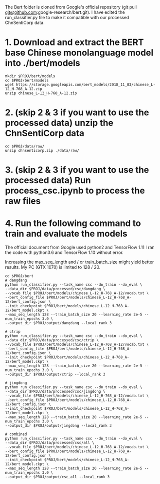 The Bert folder is cloned from Google's official repository (git pull git@github.com:google-research/bert.git). I have edited the run_classifier.py file to make it compatible with our processed ChnSentiCorp data.


# 1. Download and extract the BERT base Chinese monolanguage model into ./bert/models
```
mkdir $PROJ/bert/models
cd $PROJ/bert/models
wget https://storage.googleapis.com/bert_models/2018_11_03/chinese_L-12_H-768_A-12.zip
unzip chinese_L-12_H-768_A-12.zip
```

# 2. (skip 2 & 3 if you want to use the processed data) unzip the ChnSentiCorp data
```
cd $PROJ/data/raw/
unzip chnsenticorp.zip ./data/raw/
```

# 3. (skip 2 & 3 if you want to use the processed data) Run process_csc.ipynb to process the raw files

# 4. Run the following command to train and evaluate the models
The official document from Google used python2 and TensorFlow 1.11 I ran the code with python3.6 and TensorFlow 1.10 without error.

Increasing the max_seq_length and / or train_batch_size might yield better results. My PC (GTX 1070) is limited to 128 / 20.

```
cd $PROJ/bert
# dangdang
python run_classifier.py --task_name csc --do_train --do_eval \
--data_dir $PROJ/data/processed/csc/dangdang \
--vocab_file $PROJ/bert/models/chinese_L-12_H-768_A-12/vocab.txt \
--bert_config_file $PROJ/bert/models/chinese_L-12_H-768_A-12/bert_config.json \
--init_checkpoint $PROJ/bert/models/chinese_L-12_H-768_A-12/bert_model.ckpt \
--max_seq_length 128 --train_batch_size 20 --learning_rate 2e-5 --num_train_epochs 3.0 \
--output_dir $PROJ/output/dangdang --local_rank 3

# ctrip
python run_classifier.py --task_name csc --do_train --do_eval \
--data_dir $PROJ/data/processed/csc/ctrip \
--vocab_file $PROJ/bert/models/chinese_L-12_H-768_A-12/vocab.txt \
--bert_config_file $PROJ/bert/models/chinese_L-12_H-768_A-12/bert_config.json \
--init_checkpoint $PROJ/bert/models/chinese_L-12_H-768_A-12/bert_model.ckpt \
--max_seq_length 128 --train_batch_size 20 --learning_rate 2e-5 --num_train_epochs 3.0 \
--output_dir $PROJ/output/ctrip --local_rank 3

# jingdong
python run_classifier.py --task_name csc --do_train --do_eval \
--data_dir $PROJ/data/processed/csc/jingdong \
--vocab_file $PROJ/bert/models/chinese_L-12_H-768_A-12/vocab.txt \
--bert_config_file $PROJ/bert/models/chinese_L-12_H-768_A-12/bert_config.json \
--init_checkpoint $PROJ/bert/models/chinese_L-12_H-768_A-12/bert_model.ckpt \
--max_seq_length 128 --train_batch_size 20 --learning_rate 2e-5 --num_train_epochs 3.0 \
--output_dir $PROJ/output/jingdong --local_rank 3

# combined
python run_classifier.py --task_name csc --do_train --do_eval \
--data_dir $PROJ/data/processed/csc/all \
--vocab_file $PROJ/bert/models/chinese_L-12_H-768_A-12/vocab.txt \
--bert_config_file $PROJ/bert/models/chinese_L-12_H-768_A-12/bert_config.json \
--init_checkpoint $PROJ/bert/models/chinese_L-12_H-768_A-12/bert_model.ckpt \
--max_seq_length 128 --train_batch_size 20 --learning_rate 2e-5 --num_train_epochs 3.0 \
--output_dir $PROJ/output/csc_all --local_rank 3
```
